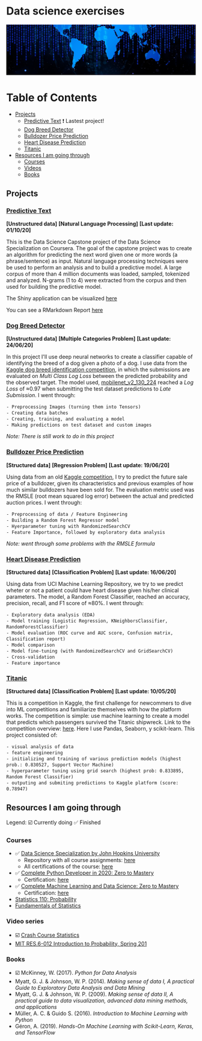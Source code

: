 # Data science exercises

![Banner](data/banner003.jpg)

Table of Contents
=================

  * [Projects](#projects)
    * [Predictive Text](#predictive-text) :exclamation: Lastest project!
    * [Dog Breed Detector](#dog-breed-detector)
    * [Bulldozer Price Prediction](#bulldozer-price-prediction)
    * [Heart Disease Prediction](#heart-disease-prediction)
    * [Titanic](#titanic)
  * [Resources I am going through](#resources-i-am-going-through)
    * [Courses](#courses)
    * [Videos](#videos)
    * [Books](#books)


## Projects

### [Predictive Text](https://github.com/JAMorello/data-science-exercises/tree/master/Predictive%20Text%20Project)

**[Unstructured data]** **[Natural Language Processing]** **[Last update: 01/10/20]**

This is the Data Science Capstone project of the Data Science Specialization on Coursera. The goal of the capstone project was to create an algorithm for predicting the next word given one or more words (a phrase/sentence) as input. Natural language processing techniques were be used to perform an analysis and to build a predictive model. A large corpus of more than 4 million documents was loaded, sampled, tokenized and analyzed. N-grams (1 to 4) were extracted from the corpus and then used for building the predictive model.

The Shiny application can be visualized [here](https://jamorello.shinyapps.io/WordPredictor/)

You can see a RMarkdown Report [here](https://rpubs.com/Katriel/dsc-milestone-report)

### [Dog Breed Detector](https://github.com/JAMorello/data-science-exercises/blob/master/Deep%20Learning/dog-breed-identification/dog_breed_detection.ipynb)

  **[Unstructured data]** **[Multiple Categories Problem]** **[Last update: 24/06/20]**
  
  In this project I'll use deep neural networks to create a classifier capable of identifying the breed of a dog given a photo of a dog. I use data from the [Kaggle dog breed identification competition](https://www.kaggle.com/c/dog-breed-identification/overview), in which the submissions are evaluated on _Multi Class Log Loss_ between the predicted probability and the observed target. The model used, [mobilenet_v2_130_224](https://tfhub.dev/google/imagenet/mobilenet_v2_130_224/classification/4) reached a _Log Loss_ of ≈0.97 when submitting the test dataset predictions to _Late Submission_. I went through:
  
    - Preprocessing Images (turning them into Tensors)
    - Creating data batches
    - Creating, training, and evaluating a model
    - Making predictions on test dataset and custom images
  
_Note: There is still work to do in this project_
  
### [Bulldozer Price Prediction](https://github.com/JAMorello/data-science-exercises/blob/master/Machine%20Learning/bulldozer-price-prediction-project/bulldozer-price-prediction-project.ipynb)

  **[Structured data]** **[Regression Problem]** **[Last update: 19/06/20]**
  
  Using data from an old [Kaggle competition](https://www.kaggle.com/c/bluebook-for-bulldozers/data), I try to predict the future sale price of a bulldozer, given its characteristics and previous examples of how much similar bulldozers have been sold for. The evaluation metric used was the RMSLE (root mean squared log error) between the actual and predicted auction prices. I went through:
  
    - Preprocessing of data / Feature Engineering
    - Building a Random Forest Regressor model
    - Hyerparameter tuning with RandomizedSearchCV
    - Feature Importance, followed by exploratory data analysis
    
_Note: went through some problems with the RMSLE formula_


### [Heart Disease Prediction](https://github.com/JAMorello/data-science-exercises/blob/master/Machine%20Learning/heart_disease_project/heart_disease_ml.ipynb)

  **[Structured data]** **[Classification Problem]** **[Last update: 16/06/20]**

  Using data from UCI Machine Learning Repository, we try to we predict wheter or not a patient could have heart disease given his/her clinical parameters. The model, a Random Forest Classifier, reached an accuracy, precision, recall, and F1 score of ≈80%. I went through:
  
    - Exploratory data analysis (EDA)
    - Model training (Logistic Regression, KNeighborsClassifier, RandomForestClassifier)
    - Model evaluation (ROC curve and AUC score, Confusion matrix, Classification report)
    - Model comparison
    - Model fine-tuning (with RandomizedSearchCV and GridSearchCV)
    - Cross-validation
    - Feature importance


### [Titanic](https://github.com/JAMorello/data-science-exercises/blob/master/Machine%20Learning/Titanic/Titanic%2C%20ML%20from%20disaster.ipynb)

  **[Structured data]** **[Classification Problem]** **[Last update: 10/05/20]**
  
  This is a competition in Kaggle, the first challenge for newcommers to dive into ML competitions and familiarize 
  themselves with how the platform works. The competition is simple: use machine learning to create a model that predicts 
  which passengers survived the Titanic shipwreck. Link to the competition overview: [here](https://www.kaggle.com/c/titanic).
  Here I use Pandas, Seaborn, y scikit-learn. This project consisted of:
  
    - visual analysis of data
    - feature engineering
    - initializing and training of various prediction models (highest prob.: 0.830527, Support Vector Machine)
    - hyperparameter tuning using grid search (highest prob: 0.833895, Random Forest Classifier)
    - outputing and submiting predictions to Kaggle platform (score: 0.78947)

## Resources I am going through
Legend: :ballot_box_with_check: Currently doing :white_check_mark: Finished

### Courses

* :white_check_mark: [Data Science Specialization by John Hopkins University](https://www.coursera.org/specializations/jhu-data-science)
    * Repository with all course assignments: [here](https://github.com/JAMorello/datasciencecoursera)
    * All certifications of the course: [here](https://github.com/JAMorello/data-science-exercises/tree/master/Certificates/Data%20Science%20Specialization)
* :white_check_mark: [Complete Python Developer in 2020: Zero to Mastery](https://www.udemy.com/course/complete-python-developer-zero-to-mastery/)
    * Certification: [here](https://github.com/JAMorello/data-science-exercises/blob/master/Certificates/Udemy/Udemy%20-%20Python%20ZTM.pdf)
* :white_check_mark: [Complete Machine Learning and Data Science: Zero to Mastery](https://www.udemy.com/course/complete-machine-learning-and-data-science-zero-to-mastery/)
    * Certification: [here](https://github.com/JAMorello/data-science-exercises/blob/master/Certificates/Udemy/Udemy%20-%20Machine%20Learning%20ZTM.pdf)
* [Statistics 110: Probability](https://www.edx.org/course/introduction-to-probability)
* [Fundamentals of Statistics](https://www.edx.org/course/fundamentals-of-statistics)

### Video series

* :ballot_box_with_check: [Crash Course Statistics](https://www.youtube.com/watch?v=zouPoc49xbk&list=PL8dPuuaLjXtNM_Y-bUAhblSAdWRnmBUcr)
* [MIT RES.6-012 Introduction to Probability, Spring 201](https://www.youtube.com/watch?v=1uW3qMFA9Ho&list=PLUl4u3cNGP60hI9ATjSFgLZpbNJ7myAg6)

### Books

* :ballot_box_with_check: McKinney, W. (2017). _Python for Data Analysis_
* Myatt, G. J. & Johnson, W. P. (2014). _Making sense of data I, A practical Guide to Exploratory Data Analysis and Data Mining_
* Myatt, G. J. & Johnson, W. P. (2009). _Making sense of data II, A practical guide to data visualization, advanced data mining methods, and applications_
* Müller, A. C. & Guido S. (2016). _Introduction to Machine Learning with Python_
* Géron, A. (2019). _Hands-On Machine Learning with Scikit-Learn, Keras, and TensorFlow_

